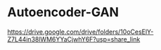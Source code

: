# Autoencoder-GAN
https://drive.google.com/drive/folders/10oCesElY-Z7L44in38lWM6YYaCjwhY6F?usp=share_link
